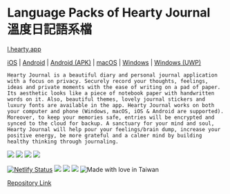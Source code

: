 # Language Packs of Hearty Journal 溫度日記語系檔

[l.hearty.app](https://l.hearty.app) 


[iOS](https://apple.co/3AXkUah) | 
[Android](https://go.hearty.me/hj_android) | 
[Android (APK)](https://cdn.jsdelivr.net/gh/chennien/d.hearty.app@main/android/Hearty%20Journal.apk) | 
[macOS](https://d.hearty.app/mac) | 
[Windows](https://d.hearty.app/win) | 
[Windows (UWP)](https://d.hearty.app/uwp) 


```
Hearty Journal is a beautiful diary and personal journal application with a focus on privacy. Securely record your thoughts, feelings, ideas and private moments with the ease of writing on a pad of paper. Its aesthetic looks like a piece of notebook paper with handwritten words on it. Also, beautiful themes, lovely journal stickers and luxury fonts are available in the app. Hearty Journal works on both your computer and phone (Windows, macOS, iOS & Android are supported). Moreover, to keep your memories safe, entries will be encrypted and synced to the cloud for backup. A sanctuary for your mind and soul, Hearty Journal will help pour your feelings/brain dump, increase your positive energy, be more grateful and a calmer mind by building healthy thinking through journaling.
```


![](https://img.shields.io/github/repo-size/chennien/l.hearty.app?style=flat-square) 
![](https://img.shields.io/github/v/release/chennien/l.hearty.app?style=flat-square) 
![](https://img.shields.io/github/last-commit/chennien/l.hearty.app?style=flat-square) 
[![](https://data.jsdelivr.com/v1/package/gh/chennien/l.hearty.app/badge?style=rounded)](https://www.jsdelivr.com/package/gh/chennien/l.hearty.app) 


[![Netlify Status](https://api.netlify.com/api/v1/badges/7eaad7ea-2dac-4b9a-97f2-7da5f3ec3fdd/deploy-status)](https://app.netlify.com/sites/heartylocale/deploys) 
![](https://img.shields.io/website?down_color=lightgrey&down_message=down&style=flat-square&up_color=grass&up_message=up&url=https%3A%2F%2Fl.hearty.app) 
![](https://img.shields.io/security-headers?style=flat-square&url=https%3A%2F%2Fl.hearty.app?style=flat-square) 
![](https://img.shields.io/hsts/preload/hearty.app?style=flat-square) 
![Made with love in Taiwan](https://madewithlove.vercel.app/tw?heart=true&template=flat-square)

 
[Repository Link](https://git.io/JG2pT) 
